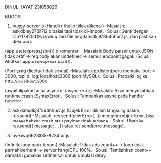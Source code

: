 DINUL HAYAT 231058026

BUGGS:
1. buggy-server.js
(Handler /hello tidak dikenali)
-Masalah: askjdbiey273h7i2 dipakai tapi tidak di-import.
-Solusi: Ganti dengan s1h21782hd12yxywiuq dari file askjdahsdkj87364hhur2.js, dan pastikan di-import.

(app.use(express.json()) dikomentari)
-Masalah: Body parser untuk JSON tidak aktif → req.body akan undefined → semua endpoint gagal.
-Solusi: Aktifkan app.use(express.json()).

(Port yang dicetak tidak sesuai)
-Masalah: app.listen(port) memakai port = 3000, tapi di log: localhost:3306 (port MySQL).
-Solusi: Perbaiki log ke http://localhost:3000.

(await dipakai tanpa async di /async-error)
-Masalah: Akan menyebabkan runtime crash (SyntaxError).
-Solusi: Tambahkan async pada handler function.

2. askjdahsdkj87364hhur2.js
(Objek Error dikirim langsung dalam res.send)
-Masalah: res.send(new Error(...)) mengirim objek Error, bisa menyebabkan crash atau payload tidak terbaca.
-Solusi: Ubah ke res.send({ message: ... }) atau res.send(error.message).

3. uyeuwq6623838-8234rur.js

(Infinite loop pada /count)
-Masalah: Tidak ada count++ → loop tidak pernah berhenti → server hang/CPU 100%.
-Solusi: Tambahkan count++ dan/atau gunakan setInterval untuk simulasi delay.


